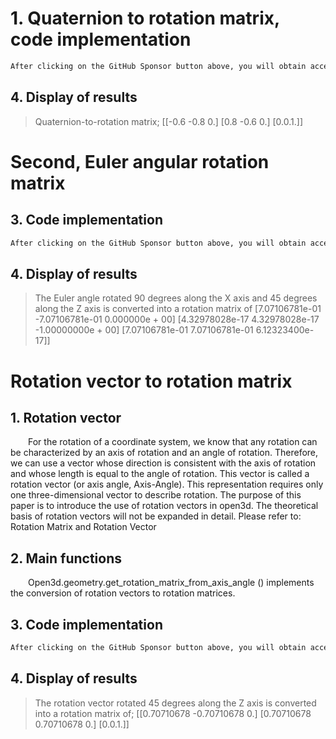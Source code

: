 #  1. Quaternion to rotation matrix, code implementation 

  ```python  
After clicking on the GitHub Sponsor button above, you will obtain access permissions to my private code repository ( https://github.com/slowlon/my_code_bar ) to view this blog code. By searching the code number of this blog, you can find the code you need, code number is: 2024020309574447165
  ```  
##  4. Display of results 

>  Quaternion-to-rotation matrix; [[-0.6 -0.8 0.] [0.8 -0.6 0.] [0.0.1.]] 

#  Second, Euler angular rotation matrix 

##  3. Code implementation 

  ```python  
After clicking on the GitHub Sponsor button above, you will obtain access permissions to my private code repository ( https://github.com/slowlon/my_code_bar ) to view this blog code. By searching the code number of this blog, you can find the code you need, code number is: 2024020309574447165
  ```  
##  4. Display of results 

>  The Euler angle rotated 90 degrees along the X axis and 45 degrees along the Z axis is converted into a rotation matrix of [7.07106781e-01 -7.07106781e-01 0.000000e + 00] [4.32978028e-17 4.32978028e-17 -1.00000000e + 00] [7.07106781e-01 7.07106781e-01 6.12323400e-17]] 

#  Rotation vector to rotation matrix 

##  1. Rotation vector 

   For the rotation of a coordinate system, we know that any rotation can be characterized by an axis of rotation and an angle of rotation. Therefore, we can use a vector whose direction is consistent with the axis of rotation and whose length is equal to the angle of rotation. This vector is called a rotation vector (or axis angle, Axis-Angle). This representation requires only one three-dimensional vector to describe rotation. The purpose of this paper is to introduce the use of rotation vectors in open3d. The theoretical basis of rotation vectors will not be expanded in detail. Please refer to: Rotation Matrix and Rotation Vector 

##  2. Main functions 

   Open3d.geometry.get_rotation_matrix_from_axis_angle () implements the conversion of rotation vectors to rotation matrices. 

##  3. Code implementation 

  ```python  
After clicking on the GitHub Sponsor button above, you will obtain access permissions to my private code repository ( https://github.com/slowlon/my_code_bar ) to view this blog code. By searching the code number of this blog, you can find the code you need, code number is: 2024020309574447165
  ```  
##  4. Display of results 

>  The rotation vector rotated 45 degrees along the Z axis is converted into a rotation matrix of; [[0.70710678 -0.70710678 0.] [0.70710678 0.70710678 0.] [0.0.1.]] 

